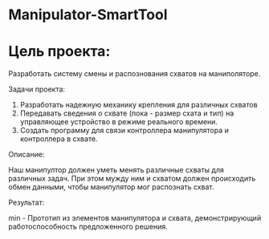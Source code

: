 # Manipulator-SmartTool
# Цель проекта:

Разработать систему смены и распознования схватов на маниполяторе.

Задачи проекта:
1. Разработать надежную механику крепления для различных схватов  
2. Передавать сведения о схвате (пока - размер схата и тип) на управляющее устройство в режиме реального времени.
3. Создать программу для связи контроллера манипулятора и контроллера в схвате.

Описание:

Наш манипултор должен уметь менять различные схваты для различных задач. При этом мужду ним и схватом должен происходить обмен данными,
чтобы манипулятор мог распознать схват.

Результат:

min - Прототип из элементов манипулятора и схвата, демонстрирующий работоспособность предложенного решения.
